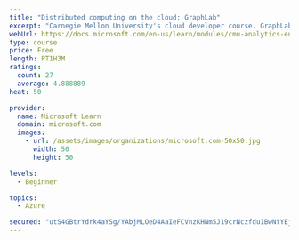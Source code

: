```yaml
---
title: "Distributed computing on the cloud: GraphLab"
excerpt: "Carnegie Mellon University's cloud developer course. GraphLab is a big data tool developed by Carnegie Mellon University to help with data mining. Learn about how GraphLab works and why it's useful."
webUrl: https://docs.microsoft.com/en-us/learn/modules/cmu-analytics-engines-graphlab/
type: course
price: Free
length: PT1H3M
ratings:
  count: 27
  average: 4.888889
heat: 50

provider:
  name: Microsoft Learn
  domain: microsoft.com
  images:
    - url: /assets/images/organizations/microsoft.com-50x50.jpg
      width: 50
      height: 50

levels:
  - Beginner

topics:
  - Azure

secured: "utS4GBtrYdrk4aYSg/YAbjMLOeD4AaIeFCVnzKHNm5J19crNczfdu1BwNtYEj2huYvFVvCrSqa+mtOwtOa3BxtmGZ1FQrzchzprQjbICJUB5NAkARnEGF0cYQyoxsAdaCwYeORmu/v+Wu6JO7peer+USmkUUhFG6moblDwEB24FLzm2o3rsTeGk1Y8h2ifziDAWlPdNDm9AJeAcO+SF3UlSVlIeppd3dGZp/suapC1TmuEHcbgPAEuIMI1o7rFLEEP5svBGrQeWzSNZ+CEyhKuhgq/xSleaR0wOqFe39hR1v9Rdc4mzephYtvOfNhLMlHUviYzD8+QAGVbS6HK72NP7PhVtUJG08GPxGvDNB0r/D9BKujC4e97MiQZoXZPvIDvBqRECuV0kWb8hsikGT7rPZEzKjV4LtQwGz/i+ZSb4=;lbwwWfze7yII8AED13iHhQ=="
---
```


